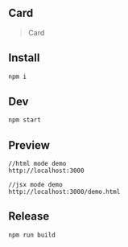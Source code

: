 ## Card

> Card

## Install

```bash
npm i
```

## Dev

```bash
npm start
```

## Preview

```
//html mode demo
http://localhost:3000

//jsx mode demo
http://localhost:3000/demo.html
```

## Release

```
npm run build
```


